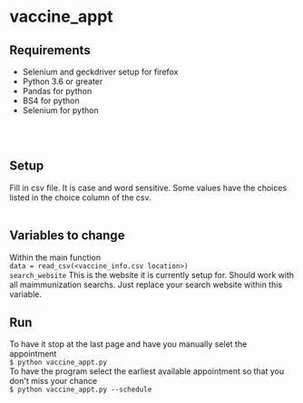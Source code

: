 # vaccine_appt
## Requirements

<ul>
<li>Selenium and geckdriver setup for firefox</li>
<li>Python 3.6 or greater</li>
<li>Pandas for python</li>
<li>BS4 for python</li>
<li>Selenium for python</li>
</ul>
<br><br>

## Setup
Fill in csv file.  It is case and word sensitive.  Some values have the choices listed in the choice column of the csv.
<br><br>

## Variables to change
Within the main function<br>
`data = read_csv(<vaccine_info.csv location>)`<br>
`search_website` This is the website it is currently setup for.  Should work with all maimmunization
searchs.  Just replace your search website within this variable.<br>

## Run
To have it stop at the last page and have you manually selet the appointment<br>
`$ python vaccine_appt.py`<br>
To have the program select the earliest available appointment so that you don't miss your chance<br>
`$ python vaccine_appt.py --schedule`
